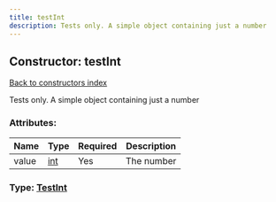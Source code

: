 ```yaml
---
title: testInt
description: Tests only. A simple object containing just a number
---
```

## Constructor: testInt  
[Back to constructors index](index.md)



Tests only. A simple object containing just a number

### Attributes:

| Name     |    Type       | Required | Description |
|----------|---------------|----------|-------------|
|value|[int](../types/int.md) | Yes|The number|



### Type: [TestInt](../types/TestInt.md)


